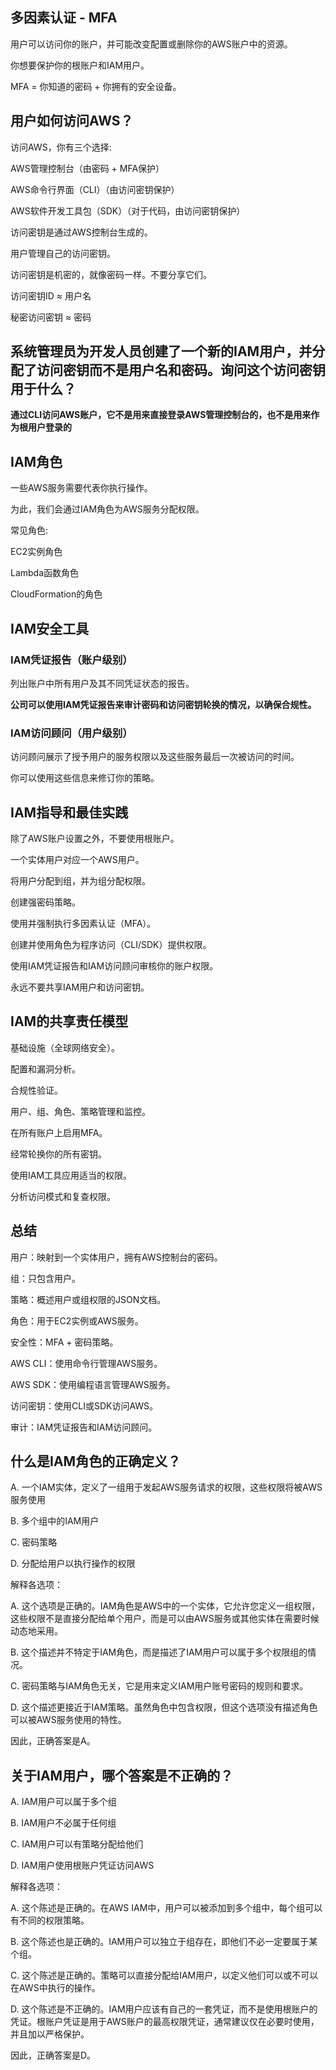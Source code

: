 ## 多因素认证 - MFA

用户可以访问你的账户，并可能改变配置或删除你的AWS账户中的资源。

你想要保护你的根账户和IAM用户。

MFA = 你知道的密码 + 你拥有的安全设备。

## 用户如何访问AWS？

访问AWS，你有三个选择:

AWS管理控制台（由密码 + MFA保护）

AWS命令行界面（CLI）（由访问密钥保护）

AWS软件开发工具包（SDK）（对于代码，由访问密钥保护）

访问密钥是通过AWS控制台生成的。

用户管理自己的访问密钥。

访问密钥是机密的，就像密码一样。不要分享它们。

访问密钥ID ≈ 用户名

秘密访问密钥 ≈ 密码

## 系统管理员为开发人员创建了一个新的IAM用户，并分配了访问密钥而不是用户名和密码。询问这个访问密钥用于什么？

**通过CLI访问AWS账户，它不是用来直接登录AWS管理控制台的，也不是用来作为根用户登录的**

## IAM角色

一些AWS服务需要代表你执行操作。

为此，我们会通过IAM角色为AWS服务分配权限。

常见角色:

EC2实例角色

Lambda函数角色

CloudFormation的角色

## IAM安全工具

### IAM凭证报告（账户级别）

列出账户中所有用户及其不同凭证状态的报告。

**公司可以使用IAM凭证报告来审计密码和访问密钥轮换的情况，以确保合规性。**

### IAM访问顾问（用户级别）

访问顾问展示了授予用户的服务权限以及这些服务最后一次被访问的时间。

你可以使用这些信息来修订你的策略。

## IAM指导和最佳实践

除了AWS账户设置之外，不要使用根账户。

一个实体用户对应一个AWS用户。

将用户分配到组，并为组分配权限。

创建强密码策略。

使用并强制执行多因素认证（MFA）。

创建并使用角色为程序访问（CLI/SDK）提供权限。

使用IAM凭证报告和IAM访问顾问审核你的账户权限。

永远不要共享IAM用户和访问密钥。

## IAM的共享责任模型

基础设施（全球网络安全）。

配置和漏洞分析。

合规性验证。

用户、组、角色、策略管理和监控。

在所有账户上启用MFA。

经常轮换你的所有密钥。

使用IAM工具应用适当的权限。

分析访问模式和复查权限。

## 总结

用户：映射到一个实体用户，拥有AWS控制台的密码。

组：只包含用户。

策略：概述用户或组权限的JSON文档。

角色：用于EC2实例或AWS服务。

安全性：MFA + 密码策略。

AWS CLI：使用命令行管理AWS服务。

AWS SDK：使用编程语言管理AWS服务。

访问密钥：使用CLI或SDK访问AWS。

审计：IAM凭证报告和IAM访问顾问。

## 什么是IAM角色的正确定义？

A. 一个IAM实体，定义了一组用于发起AWS服务请求的权限，这些权限将被AWS服务使用

B. 多个组中的IAM用户

C. 密码策略

D. 分配给用户以执行操作的权限

解释各选项：

A. 这个选项是正确的。IAM角色是AWS中的一个实体，它允许您定义一组权限，这些权限不是直接分配给单个用户，而是可以由AWS服务或其他实体在需要时候动态地采用。

B. 这个描述并不特定于IAM角色，而是描述了IAM用户可以属于多个权限组的情况。

C. 密码策略与IAM角色无关，它是用来定义IAM用户账号密码的规则和要求。

D. 这个描述更接近于IAM策略。虽然角色中包含权限，但这个选项没有描述角色可以被AWS服务使用的特性。

因此，正确答案是A。

## 关于IAM用户，哪个答案是不正确的？

A. IAM用户可以属于多个组

B. IAM用户不必属于任何组

C. IAM用户可以有策略分配给他们

D. IAM用户使用根账户凭证访问AWS

解释各选项：

A. 这个陈述是正确的。在AWS IAM中，用户可以被添加到多个组中，每个组可以有不同的权限策略。

B. 这个陈述也是正确的。IAM用户可以独立于组存在，即他们不必一定要属于某个组。

C. 这个陈述是正确的。策略可以直接分配给IAM用户，以定义他们可以或不可以在AWS中执行的操作。

D. 这个陈述是不正确的。IAM用户应该有自己的一套凭证，而不是使用根账户的凭证。根账户凭证是用于AWS账户的最高权限凭证，通常建议仅在必要时使用，并且加以严格保护。

因此，正确答案是D。
